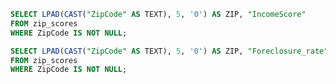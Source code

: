  ```sql incomeScore
SELECT LPAD(CAST("ZipCode" AS TEXT), 5, '0') AS ZIP, "IncomeScore"
FROM zip_scores
WHERE ZipCode IS NOT NULL;
```

<AreaMap
   data={incomeScore}
   geoJsonUrl="/Cook_County_Zip_Code.geojson"
   geoId=zip
   areaCol=ZIP
   value="IncomeScore"
   name=IncomeScore
   title = "Income Score"
/>

 ```sql foreclosureRate
SELECT LPAD(CAST("ZipCode" AS TEXT), 5, '0') AS ZIP, "Foreclosure_rate" AS "Foreclosure Rate per 10,000 People"
FROM zip_scores
WHERE ZipCode IS NOT NULL;
```

<AreaMap
   data={foreclosureRate}
   geoJsonUrl="/Cook_County_Zip_Code.geojson"
   geoId=zip
   areaCol=ZIP
   value="Foreclosure Rate per 10,000 People"
   title="Foreclosure Rate per 10,000 People"
/>
